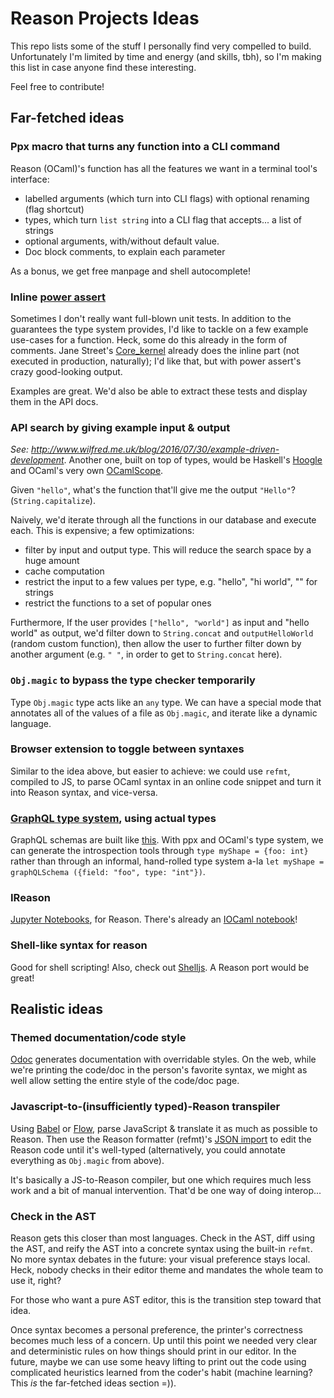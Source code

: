 # Reason Projects Ideas

This repo lists some of the stuff I personally find very compelled to build. Unfortunately I'm limited by time and energy (and skills, tbh), so I'm making this list in case anyone find these interesting.

Feel free to contribute!

## Far-fetched ideas

### Ppx macro that turns any function into a CLI command
Reason (OCaml)'s function has all the features we want in a terminal tool's interface:
- labelled arguments (which turn into CLI flags) with optional renaming (flag shortcut)
- types, which turn `list string` into a CLI flag that accepts... a list of strings
- optional arguments, with/without default value.
- Doc block comments, to explain each parameter

As a bonus, we get free manpage and shell autocomplete!

### Inline [power assert](https://github.com/power-assert-js/power-assert)
Sometimes I don't really want full-blown unit tests. In addition to the guarantees the type system provides, I'd like to tackle on a few example use-cases for a function. Heck, some do this already in the form of comments. Jane Street's [Core_kernel](https://github.com/janestreet/core_kernel/blob/master/src/core_array.ml#L302) already does the inline part (not executed in production, naturally); I'd like that, but with power assert's crazy good-looking output.

Examples are great. We'd also be able to extract these tests and display them in the API docs.

### API search by giving example input & output
*See: http://www.wilfred.me.uk/blog/2016/07/30/example-driven-development*. Another one, built on top of types, would be Haskell's [Hoogle](https://www.haskell.org/hoogle/) and OCaml's very own [OCamlScope](https://github.com/camlspotter/ocamloscope).

Given `"hello"`, what's the function that'll give me the output `"Hello"`? (`String.capitalize`).

Naively, we'd iterate through all the functions in our database and execute each. This is expensive; a few optimizations:
- filter by input and output type. This will reduce the search space by a huge amount
- cache computation
- restrict the input to a few values per type, e.g. "hello", "hi world", "" for strings
- restrict the functions to a set of popular ones

Furthermore, If the user provides `["hello", "world"]` as input and "hello world" as output, we'd filter down to `String.concat` and `outputHelloWorld` (random custom function), then allow the user to further filter down by another argument (e.g. `" "`, in order to get to `String.concat` here).

### `Obj.magic` to bypass the type checker temporarily
Type `Obj.magic` type acts like an `any` type. We can have a special mode that annotates all of the values of a file as `Obj.magic`, and iterate like a dynamic language.

### Browser extension to toggle between syntaxes
Similar to the idea above, but easier to achieve: we could use `refmt`, compiled to JS, to parse OCaml syntax in an online code snippet and turn it into Reason syntax, and vice-versa.

### [GraphQL type system](http://graphql.org/docs/typesystem/), using actual types
GraphQL schemas are built like [this](http://graphql.org/blog/#building-the-graphql-schema). With ppx and OCaml's type system, we can generate the introspection tools through `type myShape = {foo: int}` rather than through an informal, hand-rolled type system a-la `let myShape = graphQLSchema ({field: "foo", type: "int"})`.

### IReason

[Jupyter Notebooks](http://jupyter.org), for Reason. There's already an [IOCaml notebook](https://github.com/andrewray/iocaml)!

### Shell-like syntax for reason
Good for shell scripting! Also, check out [Shelljs](https://github.com/shelljs/shelljs). A Reason port would be great!

## Realistic ideas

### Themed documentation/code style

[Odoc](https://github.com/ocaml-doc/odoc) generates documentation with overridable styles. On the web, while we're printing the code/doc in the person's favorite syntax, we might as well allow setting the entire style of the code/doc page.

### Javascript-to-(insufficiently typed)-Reason transpiler
Using [Babel](http://babeljs.io) or [Flow](https://flowtype.org), parse JavaScript & translate it as much as possible to Reason. Then use the Reason formatter (refmt)'s [JSON import](https://github.com/facebook/reason/pull/724) to edit the Reason code until it's well-typed (alternatively, you could annotate everything as `Obj.magic` from above).

It's basically a JS-to-Reason compiler, but one which requires much less work and a bit of manual intervention. That'd be one way of doing interop...

### Check in the AST
Reason gets this closer than most languages. Check in the AST, diff using the AST, and reify the AST into a concrete syntax using the built-in `refmt`. No more syntax debates in the future: your visual preference stays local. Heck, nobody checks in their editor theme and mandates the whole team to use it, right?

For those who want a pure AST editor, this is the transition step toward that idea.

Once syntax becomes a personal preference, the printer's correctness becomes much less of a concern. Up until this point we needed very clear and deterministic rules on how things should print in our editor. In the future, maybe we can use some heavy lifting to print out the code using complicated heuristics learned from the coder's habit (machine learning? This *is* the far-fetched ideas section =)).
